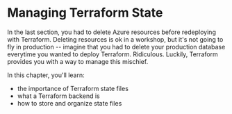 # Managing Terraform State

In the last section, you had to delete Azure resources before redeploying with Terraform. Deleting resources is ok in a workshop, but it's not going to fly in production -- imagine that you had to delete your production database everytime you wanted to deploy Terraform. Ridiculous. Luckily, Terraform provides you with a way to manage this mischief.

In this chapter, you'll learn:
- the importance of Terraform state files
- what a Terraform backend is
- how to store and organize state files
